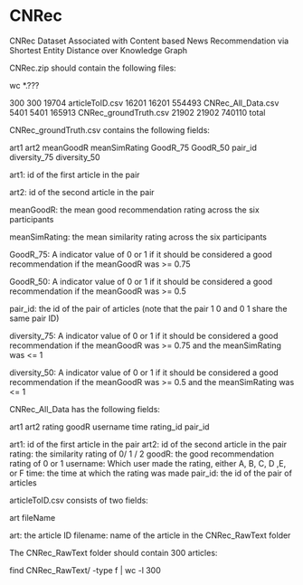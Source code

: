 # CNRec
CNRec Dataset Associated with Content based News Recommendation via Shortest Entity Distance over Knowledge Graph

CNRec.zip should contain the following files:

wc *.???

   300    300  19704 articleToID.csv
 16201  16201 554493 CNRec_All_Data.csv
  5401   5401 165913 CNRec_groundTruth.csv
 21902  21902 740110 total

CNRec_groundTruth.csv contains the following fields:

art1	art2	meanGoodR	meanSimRating	GoodR_75	GoodR_50	pair_id	diversity_75	diversity_50

art1: id of the first article in the pair

art2: id of the second article in the pair

meanGoodR: the mean good recommendation rating across the six participants 

meanSimRating: the mean similarity rating across the six participants

GoodR_75: A indicator value of 0 or 1 if it should be considered a good recommendation if the meanGoodR was >= 0.75

GoodR_50: A indicator value of 0 or 1 if it should be considered a good recommendation if the meanGoodR was >= 0.5

pair_id: the id of the pair of articles (note that the pair 1 0 and 0 1 share the same pair ID)

diversity_75: A indicator value of 0 or 1 if it should be considered a good recommendation if the meanGoodR was >= 0.75 and the meanSimRating was <= 1

diversity_50: A indicator value of 0 or 1 if it should be considered a good recommendation if the meanGoodR was >= 0.5 and the meanSimRating was <= 1

CNRec_All_Data has the following fields:

art1	art2	rating	goodR	username	time	rating_id	pair_id

art1: id of the first article in the pair
art2: id of the second article in the pair
rating: the similarity rating of 0/ 1 / 2
goodR: the good recommendation rating of 0 or 1
username: Which user made the rating, either A, B, C, D ,E, or F
time: the time at which the rating was made
pair_id: the id of the pair of articles

articleToID.csv consists of two fields:

art fileName

art: the article ID
filename: name of the article in the CNRec_RawText folder

The CNRec_RawText folder should contain 300 articles:

find CNRec_RawText/ -type f | wc -l
300




